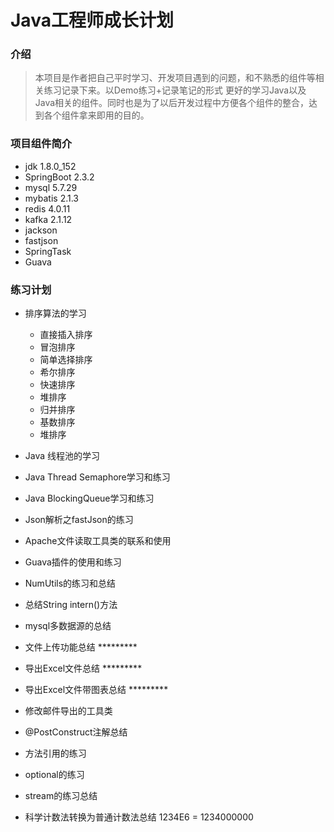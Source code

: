 # Java工程师成长计划

### 介绍
>本项目是作者把自己平时学习、开发项目遇到的问题，和不熟悉的组件等相关练习记录下来。以Demo练习+记录笔记的形式
更好的学习Java以及Java相关的组件。同时也是为了以后开发过程中方便各个组件的整合，达到各个组件拿来即用的目的。


### 项目组件简介

   * jdk 1.8.0_152
   * SpringBoot 2.3.2
   * mysql 5.7.29
   * mybatis 2.1.3
   * redis 4.0.11
   * kafka 2.1.12
   * jackson
   * fastjson
   * SpringTask
   * Guava
    


###  练习计划

* 排序算法的学习

   * 直接插入排序
   * 冒泡排序
   * 简单选择排序
   * 希尔排序
   * 快速排序
   * 堆排序
   * 归并排序
   * 基数排序
   * 堆排序



* Java 线程池的学习 

* Java Thread Semaphore学习和练习 

* Java BlockingQueue学习和练习

* Json解析之fastJson的练习

* Apache文件读取工具类的联系和使用

* Guava插件的使用和练习

* NumUtils的练习和总结

* 总结String intern()方法

* mysql多数据源的总结



* 文件上传功能总结 *********

* 导出Excel文件总结 *********

* 导出Excel文件带图表总结 *********

* 修改邮件导出的工具类

* @PostConstruct注解总结

* 方法引用的练习

* optional的练习

* stream的练习总结

* 科学计数法转换为普通计数法总结 1234E6 = 1234000000



